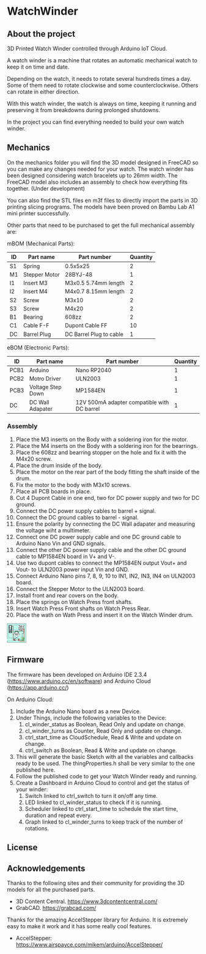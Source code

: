 # WatchWinder
## About the project
3D Printed Watch Winder controlled through Arduino IoT Cloud.

A watch winder is a machine that rotates an automatic mechanical watch to keep it on time and date.

Depending on the watch, it needs to rotate several hundreds times a day. Some of them need to rotate clockwise and some counterclockwise. Others can rotate in either direction.

With this watch winder, the watch is always on time, keeping it running and preserving it from breakdowns during prolonged shutdowns.

In the project you can find everything needed to build your own watch winder.

## Mechanics
On the mechanics folder you will find the 3D model designed in FreeCAD so you can make any changes needed for your watch.
The watch winder has been designed considering watch bracelets up to 26mm width.
The FreeCAD model also includes an assembly to check how everything fits together. (Under development)

You can also find the STL files en m3f files to directly import the parts in 3D printing slicing programs.
The models have been proved on Bambu Lab A1 mini printer successfully.

Other parts that need to be purchased to get the full mechanical assembly are:

mBOM (Mechanical Parts):

| ID | Part name     | Part number             | Quantity |
|----|---------------|-------------------------|----------|
| S1 | Spring        | 0.5x5x25                | 2        |
| M1 | Stepper Motor | 28BYJ-48                | 1        |
| I1 | Insert M3     | M3x0.5 5.74mm length    | 2        |
| I2 | Insert M4     | M4x0.7 8.15mm length    | 2        |
| S2 | Screw         | M3x10                   | 2        |
| S3 | Screw         | M4x20                   | 2        |
| B1 | Bearing       | 608zz                   | 2        |
| C1 | Cable F-F     | Dupont Cable FF         | 10       |
| DC | Barrel Plug   | DC Barrel Plug to cable | 1        |


eBOM (Electronic Parts):

| ID   | Part name         | Part number                                 | Quantity |
|------|-------------------|---------------------------------------------|----------|
| PCB1 | Arduino           | Nano RP2040                                 | 1        |
| PCB2 | Motro Driver      | ULN2003                                     | 1        |
| PCB3 | Voltage Step Down | MP1584EN                                    | 1        |
| DC   | DC Wall Adapater  | 12V 500mA adapter compatible with DC barrel | 1        |

### Assembly
1. Place the M3 inserts on the Body with a soldering iron for the motor.
2. Place the M4 inserts on the Body with a soldering iron for the bearrings.
3. Place the 608zz and bearring stopper on the hole and fix it with the M4x20 screw.
4. Place the drum inside of the body.
5. Place the motor on the rear part of the body fitting the shaft inside of the drum.
6. Fix the motor to the body with M3x10 screws.
7. Place all PCB boards in place.
8. Cut 4 Dupont Cable in one end, two for DC power supply and two for DC ground.
9. Connect the DC power supply cables to barrel + signal.
10. Connect the DC ground cables to barrel - signal.
11. Ensure the polarity by connecting the DC Wall adapater and measuring the voltage wiht a multimeter.
12. Connect one DC power supply cable and one DC ground cable to Arduino Nano Vin and GND signals.
13. Connect the other DC power supply cable and the other DC ground cable to MP1584EN board in V+ and V-.
14. Use two dupont cables to connect the MP1584EN output Vout+ and Vout- to ULN2003 power input Vin and GND.
15. Connect Arduino Nano pins 7, 8, 9, 10 to IN1, IN2, IN3, IN4 on ULN2003 board.
16. Connect the Stepper Motor to the ULN2003 board.
17. Install front and rear covers on the body.
18. Place the springs on Watch Press front shafts.
19. Insert Watch Press Front shafts on Watch Press Rear.
20. Place the wath on Wath Press and insert it on the Watch Winder drum.

<img src="https://github.com/garroble/WatchWinder/blob/main/images/electronic_connections.png" width=50>


## Firmware
The firmware has been developed on Arduino IDE 2.3.4 (https://www.arduino.cc/en/software) and Arduino Cloud (https://app.arduino.cc/) 

On Arduino Cloud:
1. Include the Arduino Nano board as a new Device.
2. Under Things, include the following variables to the Device:
   1. cl_winder_status as Boolean, Read Only and update on change.
   2. cl_winder_turns as Counter, Read Only and update on change.
   3. ctrl_start_time as CloudSchedule, Read & Write and update on change.
   4. ctrl_switch as Boolean, Read & Write and update on change.
3. This will generate the basic Sketch with all the variables and callbacks ready to be used. The thingProperties.h shall be very similar to the one published here.
4. Follow the published code to get your Watch Winder ready and running.
5. Create a Dashboard in Arduino Cloud to control and get the status of your winder:
   1. Switch linked to ctrl_switch to turn it on/off any time.
   2. LED linked to cl_winder_status to check if it is running.
   3. Scheduler linked to ctrl_start_time to schedule the start time, duration and repeat every.
   4. Graph linked to cl_winder_turns to keep track of the number of rotations.

## License

## Acknowledgements
Thanks to the following sites and their community for providing the 3D models for all the purchased parts.
* 3D Content Central. https://www.3dcontentcentral.com/
* GrabCAD. https://grabcad.com/

Thanks for the amazing AccelStepper library for Arduino. It is extremely easy to make it work and it has some really cool features.
* AccelStepper: https://www.airspayce.com/mikem/arduino/AccelStepper/

